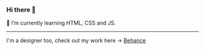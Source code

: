 ### Hi there 👋

🌱 I’m currently learning HTML, CSS and JS. <hr>
    I'm a designer too, check out my work here -> <a href="https://www.behance.net/esteb_ac">Behance</a>
<!--
**essan1/essan1** is a ✨ _special_ ✨ repository because its `README.md` (this file) appears on your GitHub profile.

Here are some ideas to get you started:

- 🔭 I’m currently working on ...
- 🌱 I’m currently learning ...
- 👯 I’m looking to collaborate on ...
- 🤔 I’m looking for help with ...
- 💬 Ask me about ...
- 📫 How to reach me: ...
- 😄 Pronouns: ...
- ⚡ Fun fact: ...
-->
